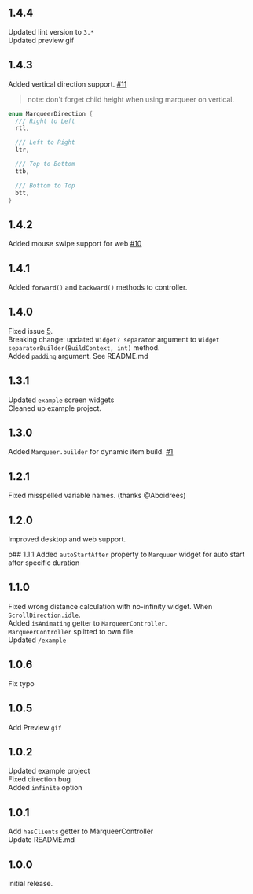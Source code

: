 
## 1.4.4
Updated lint version to `3.*`\
Updated preview gif

## 1.4.3
Added vertical direction support. [#11](https://github.com/GeceGibi/marqueer/issues/11) <br/>
> note: don't forget child height when using marqueer on vertical.

```dart
enum MarqueerDirection {
  /// Right to Left
  rtl,

  /// Left to Right
  ltr,

  /// Top to Bottom
  ttb,

  /// Bottom to Top
  btt,
}
```

## 1.4.2
Added mouse swipe support for web [#10](https://github.com/GeceGibi/marqueer/issues/10)

## 1.4.1
Added `forward()` and  `backward()` methods to controller.

## 1.4.0
Fixed issue [5](https://github.com/GeceGibi/marqueer/issues/5).\
Breaking change: updated `Widget? separator` argument to `Widget separatorBuilder(BuildContext, int)` method.\
Added `padding` argument. See README.md

## 1.3.1
Updated `example` screen widgets\
Cleaned up example project.

## 1.3.0
Added `Marqueer.builder` for dynamic item build. [#1](https://github.com/GeceGibi/marqueer/issues/1)

## 1.2.1
Fixed misspelled variable names. (thanks @Aboidrees)

## 1.2.0
Improved desktop and web support.

p## 1.1.1
Added `autoStartAfter` property to `Marquuer` widget for auto start after specific duration

## 1.1.0
Fixed wrong distance calculation with no-infinity widget. When `ScrollDirection.idle`.  
Added `isAnimating` getter to `MarqueerController`.  
`MarqueerController` splitted to own file.  
Updated `/example`

## 1.0.6
Fix typo

## 1.0.5
Add Preview `gif`

## 1.0.2
Updated example project  
Fixed direction bug  
Added `infinite` option  

## 1.0.1
Add `hasClients` getter to MarqueerController  
Update README.md  

## 1.0.0
initial release.